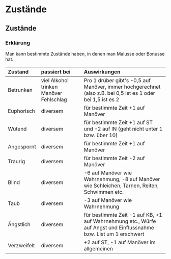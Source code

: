 # Zustände

## Zustände

### Erklärung

Man kann bestimmte Zustände haben, in denen man Malusse oder Bonusse hat.

| Zustand | passiert bei | Auswirkungen |
| :--- | :--- | :--- |
| Betrunken | viel Alkohol trinken Manöver Fehlschlag | Pro 1 drüber gibt's -0,5 auf Manöver, immer hochgerechnet \(also z.B. bei 0,5 ist es 1 oder bei 1,5 ist es 2 |
| Euphorisch | diversem | für bestimmte Zeit +1 auf Manöver |
| Wütend | diversem | für bestimmte Zeit +1 auf ST und -2 auf IN \(geht nicht unter 1 bzw. über 10\) |
| Angespornt | diversem | für bestimmte Zeit +1 auf Manöver |
| Traurig | diversem | für bestimmte Zeit -2 auf Manöver |
| Blind | diversem | -6 auf Manöver wie Wahrnehmung, -8 auf Manöver wie Schleichen, Tarnen, Reiten, Schwimmen etc. |
| Taub | diversem | -3 auf Manöver wie Wahrnehmung |
| Ängstlich | diversem | für bestimmte Zeit -1 auf KB, +1 auf Wahrnehmung etc., Würfe auf Angst und Einflussnahme bzw. List um 1 erschwert |
| Verzweifelt | diversem | +2 auf ST, -1 auf Manöver im allgemeinen |

